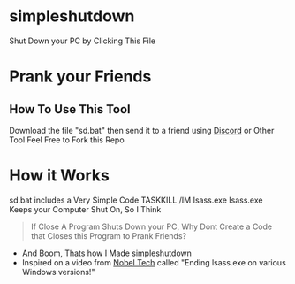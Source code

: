# simpleshutdown
Shut Down your PC by Clicking This File
# Prank your Friends
## How To Use This Tool
Download the file "sd.bat" then send it to a friend using <a href="https://discord.com/">Discord</a> or Other Tool
Feel Free to Fork this Repo
# How it Works
sd.bat includes a Very Simple Code
TASKKILL /IM Isass.exe
Isass.exe Keeps your Computer Shut On, So I Think
> If Close A Program Shuts Down your PC, Why Dont Create a Code that Closes this Program to Prank Friends?


- And Boom, Thats how I Made simpleshutdown
- Inspired on a video from <a href="https://www.youtube.com/channel/UCIfe1juYd-atTo-MmPgmU4g">Nobel Tech</a> called "Ending lsass.exe on various Windows versions!"
